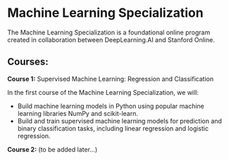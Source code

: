 # Machine Learning Specialization
The Machine Learning Specialization is a foundational online program created in collaboration between DeepLearning.AI and Stanford Online.

## Courses:

**Course 1:** Supervised Machine Learning: Regression and Classification

In the first course of the Machine Learning Specialization, we will:
- Build machine learning models in Python using popular machine learning libraries NumPy and scikit-learn.
- Build and train supervised machine learning models for prediction and binary classification tasks, including linear regression and logistic regression.

**Course 2:** (to be added later...)
